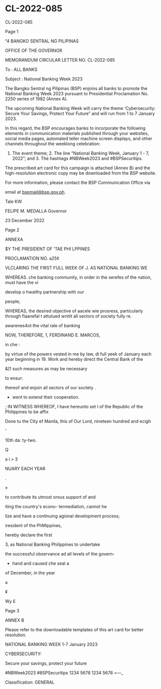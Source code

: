 # CL-2022-085

CL-2022-085

Page 1

“4 BANGKO SENTRAL NG PILIPINAS

OFFICE OF THE GOVERNOR

MEMORANDUM CIRCULAR LETTER NO. CL-2022-085

To : ALL BANKS

Subject : National Banking Week 2023

The Bangko Sentral ng Pilipinas (BSP) enjoins all banks to promote the National Banking Week 2023 pursuant to Presidential Proclamation No. 2250 series of 1982 (Annex A).

The upcoming National Banking Week will carry the theme ‘Cybersecurity: Secure Your Savings, Protect Your Future” and will run from 1 to 7 January 2023.

In this regard, the BSP encourages banks to incorporate the following elements in communication materials published through your websites, social media pages, automated teller machine screen displays, and other channels throughout the weeklong celebration:

1. The event theme; 2. The line “National Banking Week, January 1 - 7, 2022”; and 3. The hashtags #NBWeek2023 and #BSPSecuritips.

The prescribed art card for this campaign is attached (Annex B) and the high-resolution electronic copy may be downloaded from the BSP website.

For more information, please contact the BSP Communication Office via

email at bspmail@bsp.gov.ph.

Tale KW

FELIPE M. MEDALLA Governor

23 December 2022

Page 2

ANNEXA

$Y THE PRESIDENT OF 'TAE PHI LPPINES

PROCLAMATION NO. a25¢

VLCLARING THE FIRST FULL WEEK OF J. AS NATIONAL BANKING WE

WHEREAS. che banking community, in order in the serefes of the nation, must have the vi

develop o hwalthy partnership with our

people;

WHEREAS, the desired objective of aacele wie prosress, particularly through flaanefal t attutued wnitit all sectors of society fully re.

awarenes4ot the vital rale of banking

NOW, THEREFORE, 1, FERDINAND E. MARCOS,

in che :

by virtue of the powers vested in me by law, di full yeek of January each year beginning in 19. Work and hereby direct the Central Bank of the

&]1 such measures as may be necessary

to ensur:

thereof and enjoin all sectors of our soctety .

- went to extend their cooperation.

; IN WITNESS WHEREOF, I have hereunto set I of the Republic of the Philippines to be affix

Done tu the Clty ef Manila, this of Our Lord, nineteen hundred and ecigh

‘

10th da: ty-two.

Q

a i > 3

NUARY EACH YEAR

.

»

to contribute its utmost orous support of and

iting the country's econo- termediation, cannot he

lize and have a continuing agional development process;

iresident of the PhMippines,

hereby declare the first

3, as National Banking Philippines to undertake

the successful observance ad all levels of the govern-

+ hand and caused che seal a

of December, in the year

a

¥

Wy £

Page 3

ANNEX B

Please refer to the downloadable templates of this art card for better resolution.

NATIONAL BANKING WEEK 1-7 January 2023

CYBERSECURITY:

Secure your savings, protect your future

#NBWeek2023 #8SPSecuritips 1234 5678 1234 5678 =—_

Classification: GENERAL